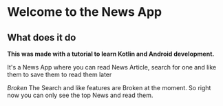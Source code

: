 # Welcome to the News App


## What does it do

**This was made with a tutorial to learn Kotlin and Android development.** 

It's a News App where you can read News Article, search for one and like them to save them to read them later

_Broken_
The Search and like features are Broken at the moment. So right now you can only see the top News and read them.
